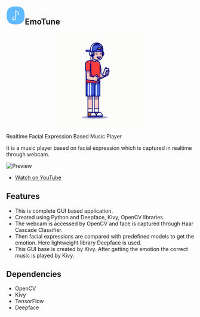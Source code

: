 <img align='left' height='50px' width='50px' src = 'assets/logo/logo.png'/>

## EmoTune
<p align="center">
<img height='250px' width='250px' src = 'assets/logo/banner.gif'>
</p>

Realtime Facial Expression Based Music Player

It is a music player based on facial expression which is captured in realtime through webcam.

![Preview](SCREENSHOTS/REBMP.gif)
- [Watch on YouTube](https://youtu.be/26RHzVvECw8)

## Features
-	This is complete GUI based application.
-	Created using Python and Deepface, Kivy, OpenCV libraries.
-	The webcam is accessed by OpenCV and face is captured through Haar Cascade Classifier.
-	Then facial expressions are compared with predefined models to get the emotion. Here lightweight library Deepface is used.
-	This GUI base is created by Kivy. After getting the emotion the correct music is played by Kivy.

## Dependencies
- OpenCV
- Kivy
- TensorFlow
- Deepface
